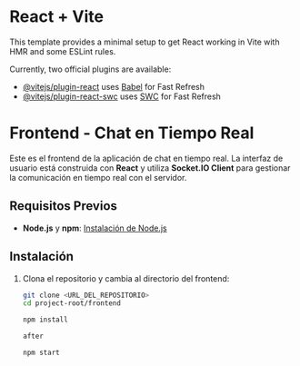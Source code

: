 # React + Vite

This template provides a minimal setup to get React working in Vite with HMR and some ESLint rules.

Currently, two official plugins are available:

- [@vitejs/plugin-react](https://github.com/vitejs/vite-plugin-react/blob/main/packages/plugin-react/README.md) uses [Babel](https://babeljs.io/) for Fast Refresh
- [@vitejs/plugin-react-swc](https://github.com/vitejs/vite-plugin-react-swc) uses [SWC](https://swc.rs/) for Fast Refresh


# Frontend - Chat en Tiempo Real

Este es el frontend de la aplicación de chat en tiempo real. La interfaz de usuario está construida con **React** y utiliza **Socket.IO Client** para gestionar la comunicación en tiempo real con el servidor.

## Requisitos Previos

- **Node.js** y **npm**: [Instalación de Node.js](https://nodejs.org/)

## Instalación

1. Clona el repositorio y cambia al directorio del frontend:

   ```bash
   git clone <URL_DEL_REPOSITORIO>
   cd project-root/frontend

   npm install

   after

   npm start
